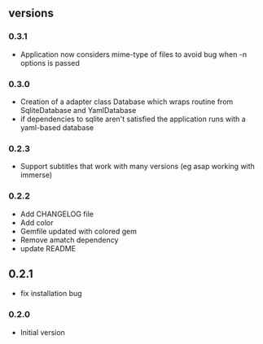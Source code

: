## versions 
### 0.3.1
 * Application now considers mime-type of files to  avoid bug when -n options is passed
### 0.3.0
 * Creation of a adapter class Database which wraps routine from SqliteDatabase and YamlDatabase
 * if dependencies to sqlite aren't satisfied the application runs with a yaml-based database

### 0.2.3
 * Support subtitles that work with many versions (eg asap working with immerse)

### 0.2.2

 * Add CHANGELOG file
 * Add color
 * Gemfile updated with colored gem
 * Remove amatch dependency
 * update README

## 0.2.1
 * fix installation bug

### 0.2.0
 * Initial version
  
